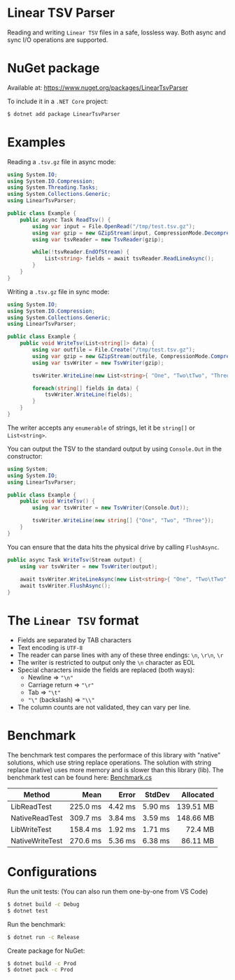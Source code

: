 Linear TSV Parser
=================

Reading and writing `Linear TSV` files in a safe, lossless way. Both async and sync I/O operations are supported.

# NuGet package

Available at: https://www.nuget.org/packages/LinearTsvParser

To include it in a `.NET Core` project:

```bash
$ dotnet add package LinearTsvParser
```

# Examples

Reading a `.tsv.gz` file in async mode:

```csharp
using System.IO;
using System.IO.Compression;
using System.Threading.Tasks;
using System.Collections.Generic;
using LinearTsvParser;

public class Example {
    public async Task ReadTsv() {
        using var input = File.OpenRead("/tmp/test.tsv.gz");
        using var gzip = new GZipStream(input, CompressionMode.Decompress);
        using var tsvReader = new TsvReader(gzip);

        while(!tsvReader.EndOfStream) {
            List<string> fields = await tsvReader.ReadLineAsync();
        }
    }
}
```

Writing a `.tsv.gz` file in sync mode:

```csharp
using System.IO;
using System.IO.Compression;
using System.Collections.Generic;
using LinearTsvParser;

public class Example {
    public void WriteTsv(List<string[]> data) {
        using var outfile = File.Create("/tmp/test.tsv.gz");
        using var gzip = new GZipStream(outfile, CompressionMode.Compress);
        using var tsvWriter = new TsvWriter(gzip);

        tsvWriter.WriteLine(new List<string>{ "One", "Two\tTwo", "Three" });

        foreach(string[] fields in data) {
            tsvWriter.WriteLine(fields);
        }
    }
}
```

The writer accepts any `enumerable` of strings, let it be `string[]` or `List<string>`.

You can output the TSV to the standard output by using `Console.Out` in the constructor:

```csharp
using System;
using System.IO;
using LinearTsvParser;

public class Example {
    public void WriteTsv() {
        using var tsvWriter = new TsvWriter(Console.Out));

        tsvWriter.WriteLine(new string[] {"One", "Two", "Three"});
    }
}
```

You can ensure that the data hits the physical drive by calling `FlushAsync`.
```csharp
public async Task WriteTsv(Stream output) {
    using var tsvWriter = new TsvWriter(output);
    
    await tsvWriter.WriteLineAsync(new List<string>{ "One", "Two\tTwo", "Three" });
    await tsvWriter.FlushAsync();
}
```

# The `Linear TSV` format

- Fields are separated by TAB characters
- Text encoding is `UTF-8`
- The reader can parse lines with any of these three endings: `\n`, `\r\n`, `\r`
- The writer is restricted to output only the `\n` character as EOL
- Special characters inside the fields are replaced (both ways):
  - Newline => `"\n"`
  - Carriage return => `"\r"`
  - Tab => `"\t"`
  - `"\"` (backslash) => `"\\"`
- The column counts are not validated, they can vary per line.

# Benchmark

The benchmark test compares the performace of this library with "native" solutions, which use string replace operations. The solution with string replace (native) uses more memory and is slower than this library (lib). The benchmark test can be found here: [Benchmark.cs](Test/Benchmark.cs)

|          Method |     Mean |   Error |  StdDev | Allocated |
|---------------- |---------:|--------:|--------:|----------:|
|     LibReadTest | 225.0 ms | 4.42 ms | 5.90 ms | 139.51 MB |
|  NativeReadTest | 309.7 ms | 3.84 ms | 3.59 ms | 148.66 MB |
|    LibWriteTest | 158.4 ms | 1.92 ms | 1.71 ms |   72.4 MB |
| NativeWriteTest | 270.6 ms | 5.36 ms | 6.38 ms |  86.11 MB |

# Configurations

Run the unit tests: (You can also run them one-by-one from VS Code)
```bash
$ dotnet build -c Debug
$ dotnet test
```

Run the benchmark:
```bash
$ dotnet run -c Release
```

Create package for NuGet:
```bash
$ dotnet build -c Prod
$ dotnet pack -c Prod
```
